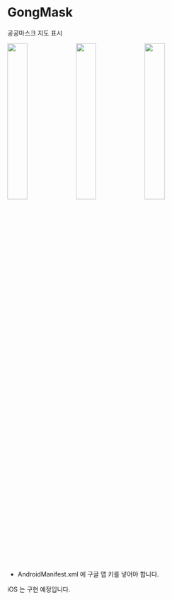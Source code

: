# GongMask
공공마스크 지도 표시

<div>
<img src="https://github.com/kei-soft/Slide-Image/blob/master/gongmask1.jpg" width="30%"></img>
<img src="https://github.com/kei-soft/Slide-Image/blob/master/gongmask2.jpg" width="30%"></img>
<img src="https://github.com/kei-soft/Slide-Image/blob/master/gongmask3.jpg" width="30%"></img>
</div>

* AndroidManifest.xml 에 구글 맵 키를 넣어야 합니다.

iOS 는 구현 예정입니다.
